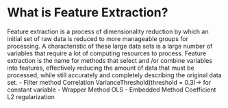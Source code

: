 # What is Feature Extraction?
Feature extraction is a process of dimensionality reduction by which an initial set of raw data is reduced to more manageable groups for processing. A characteristic of these large data sets is a large number of variables that require a lot of computing resources to process. Feature extraction is the name for methods that select and /or combine variables into features, effectively reducing the amount of data that must be processed, while still accurately and completely describing the original data set.
	- Filter method
  	Correlation	
  	VarianceThreshold(threshold = 0.3)-> for constant variable
 	- Wrapper Method
   	OLS
	- Embedded Method
  	Coefficient
  	L2 regularization



